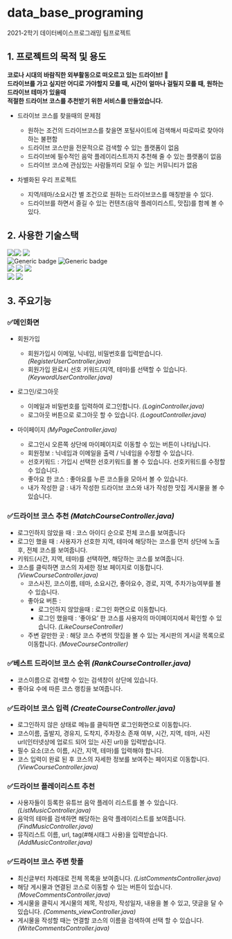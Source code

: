 # data_base_programing
2021-2학기 데이터베이스프로그래밍 팀프로젝트

## 1. 프로젝트의 목적 및 용도
**코로나 시대의 바람직한 외부활동으로 떠오르고 있는 드라이브! :car:  
드라이브를 가고 싶지만 어디로 가야할지 모를 때, 시간이 얼마나 걸릴지 모를 때, 원하는 드라이브 테마가 있을때  
적절한 드라이브 코스를 추천받기 위한 서비스를 만들었습니다.**

- 드라이브 코스를 찾을때의 문제점
 	- 원하는 조건의 드라이브코스를 찾을면 포털사이트에 검색해서 따로따로 찾아야하는 불편함
	- 드라이브 코스만을 전문적으로 검색할 수 있는 플랫폼이 없음 
	- 드라이브에 필수적인 음악 플레이리스트까지 추천해 줄 수 있는 플랫폼이 없음
	- 드라이브 코스에 관심있는 사람들끼리 모일 수 있는 커뮤니티가 없음

- 차별화된 우리 프로젝트
	- 지역/테마/소요시간 별 조건으로 원하는 드라이브코스를 매칭받을 수 있다.
	- 드라이브를 하면서 즐길 수 있는 컨텐츠(음악 플레이리스트, 맛집)를 함께 볼 수 있다.

## 2. 사용한 기술스택

<img src="https://img.shields.io/badge/Java-007396?style=for-the-badge&logo=java&logoColor=white"/><img src="https://img.shields.io/badge/EclipseIDE-2C2255?style=for-the-badge&logo=eclipseIDE&logoColor=white"/>
<img src="https://img.shields.io/badge/oracle-F80000?style=for-the-badge&logo=oracle&logoColor=white"/>  
![Generic badge](http://img.shields.io/badge/ERWIN-509EE3?style=for-the-badge)
![Generic badge](http://img.shields.io/badge/mybatis-red?style=for-the-badge)  
<img src="https://img.shields.io/badge/HTML5-E34F26?style=for-the-badge&logo=HTML5&logoColor=white"/>
<img src="https://img.shields.io/badge/css3-1572B6?style=for-the-badge&logo=css3&logoColor=white"/>
<img src="https://img.shields.io/badge/JavaScript-F7DF1E?style=for-the-badge&logo=JavaScript&logoColor=black"/>  
<img src="https://img.shields.io/badge/googlemeet-00897B?style=for-the-badge&logo=googlemeet&logoColor=white"/>
<img src="https://img.shields.io/badge/github-181717?style=for-the-badge&logo=github&logoColor=white"/>


## 3. 주요기능
###  :white_check_mark:메인화면
- 회원가입
  - 회원가입시 이메일, 닉네임, 비밀번호를 입력받습니다. *(RegisterUserController.java)*
  - 회원가입 완료시 선호 키워드(지역, 테마)를 선택할 수 있습니다. *(KeywordUserController.java)*

- 로그인/로그아웃
  - 이메일과 비밀번호를 입력하여 로그인합니다. *(LoginController.java)*
  - 로그아웃 버튼으로 로그아웃 할 수 있습니다. *(LogoutController.java)*

- 마이페이지 *(MyPageController.java)*
  - 로그인시 오른쪽 상단에 마이페이지로 이동할 수 있는 버튼이 나타납니다.
  - 회원정보 : 닉네임과 이메일을 출력 / 닉네임을 수정할 수 있습니다.
  - 선호키워드 : 가입시 선택한 선호키워드를 볼 수 있습니다. 선호키워드를 수정할 수 있습니다.
  - 좋아요 한 코스 : 좋아요를 누른 코스들을 모아서 볼 수 있습니다.
  - 내가 작성한 글 : 내가 작성한 드라이브 코스와 내가 작성한 맛집 게시물을 볼 수 있습니다.

###  :white_check_mark:드라이브 코스 추천 *(MatchCourseController.java)*
- 로그인하지 않았을 때 : 코스 아이디 순으로 전체 코스를 보여줍니다
- 로그인 했을 때 : 사용자가 선호한 지역, 테마에 해당하는 코스를 먼저 상단에 노출 후, 전체 코스를 보여줍니다. 
- 키워드(시간, 지역, 테마)를 선택하면, 해당하는 코스를 보여줍니다. 
- 코스를 클릭하면 코스의 자세한 정보 페이지로 이동합니다. *(ViewCourseController.java)*
	- 코스사진, 코스이름, 테마, 소요시간, 좋아요수, 경로, 지역, 주차가능여부를 볼 수 있습니다.
	- 좋아요 버튼 : 
	  - 로그인하지 않았을때 : 로그인 화면으로 이동합니다.
	  - 로그인 했을때 : ‘좋아요’ 한 코스를 사용자의 마이페이지에서 확인할 수 있습니다. *(LikeCourseController)*
	- 주변 갈만한 곳 : 해당 코스 주변의 맛집을 볼 수 있는 게시판의 게시글 목록으로 이동합니다. *(MoveCourseController)*

###  :white_check_mark:베스트 드라이브 코스 순위 *(RankCourseController.java)*
- 코스이름으로 검색할 수 있는 검색창이 상단에 있습니다.
- 좋아요 수에 따른 코스 랭킹을 보여줍니다.

###  :white_check_mark:드라이브 코스 입력 *(CreateCourseController.java)*
- 로그인하지 않은 상태로 메뉴를 클릭하면 로그인화면으로 이동합니다.
- 코스이름, 출발지, 경유지, 도착지, 주차장소 존재 여부, 시간, 지역, 테마, 사진url(인터넷상에 업로드 되어 있는 사진 url)을 입력받습니다.
- 필수 요소(코스 이름, 시간, 지역, 테마)를 입력해야 합니다.
- 코스 입력이 완료 된 후 코스의 자세한 정보를 보여주는 페이지로 이동합니다. *(ViewCourseController.java)*

###  :white_check_mark:드라이브 플레이리스트 추천
- 사용자들이 등록한 유튜브 음악 플레이 리스트를 볼 수 있습니다. *(ListMusicController.java)*
- 음악의 테마를 검색하면 해당하는 음악 플레이리스트를 보여줍니다. *(FindMusicController.java)*
- 뮤직리스트 이름, url, tag(#해시태그 사용)을 입력받습니다. *(AddMusicController.java)*

###  :white_check_mark:드라이브 코스 주변 핫플
- 최신글부터 차례대로 전체 목록을 보여줍니다. *(ListCommentsController.java)*
- 해당 게시물과 연결된 코스로 이동할 수 있는 버튼이 있습니다. *(MoveCommentsController.java)*
- 게시물을 클릭시 게시물의 제목, 작성자, 작성일자, 내용을 볼 수 있고, 댓글을 달 수 있습니다. *(Comments_viewController.java)*
- 게시물을 작성할 때는 연결할 코스의 이름을 검색하여 선택 할 수 있습니다. *(WriteCommentsController.java)*


